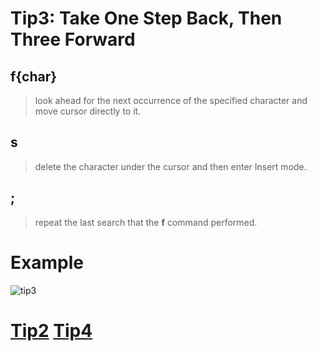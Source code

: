 # Tip3: Take One Step Back, Then Three Forward  
  
## f{char}     
>look ahead for the next occurrence of the specified character and move cursor directly to it.  
  
## s     
>delete the character under the cursor and then enter Insert mode.  
  
## ;    
>repeat the last search that the **f** command performed.  
   
# Example  
![tip3](images/tip3.png)  
# [Tip2](tip2.md)    [Tip4](tip4.md)
